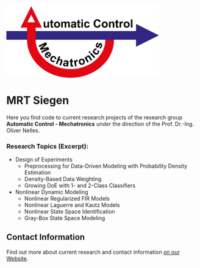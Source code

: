 <img src="mrt_logo.png" width="400">

# MRT Siegen
Here you find code to current research projects of the research group **Automatic Control - Mechatronics** under the direction of the Prof. Dr.-Ing. Oliver Nelles. 

### Research Topics (Excerpt):
- Design of Experiments
   - Preprocessing for Data-Driven Modeling with Probability Density Estimation
   - Density-Based Data Weighting
   - Growing DoE with 1- and 2-Class Classifiers
- Nonlinear Dynamic Modeling
   - Nonlinear Regularized FIR Models
   - Nonlinear Laguerre and Kautz Models
   - Nonlinear State Space Identification
   - Gray-Box State Space Modeling

## Contact Information
Find out more about current research and contact information [on our Website](https://www.mb.uni-siegen.de/mrt/index.html.en?lang=en).
